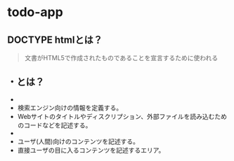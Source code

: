 # todo-app

## DOCTYPE htmlとは？
> 文書がHTML5で作成されたものであることを宣言するために使われる

## <head>・<body>とは？
- <head>
 - 検索エンジン向けの情報を定義する。
 - Webサイトのタイトルやディスクリプション、外部ファイルを読み込むためのコードなどを記述する。
- <body>
 - ユーザ(人間)向けのコンテンツを記述する。
 - 直接ユーザの目に入るコンテンツを記述するエリア。